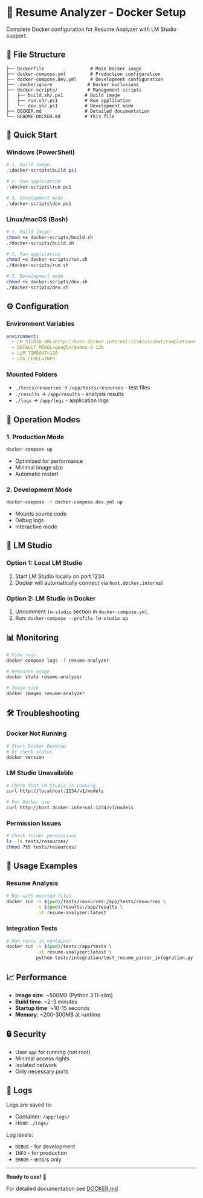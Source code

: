 # 🐳 Resume Analyzer - Docker Setup

Complete Docker configuration for Resume Analyzer with LM Studio support.

## 📁 File Structure

```
├── Dockerfile                 # Main Docker image
├── docker-compose.yml         # Production configuration
├── docker-compose.dev.yml     # Development configuration
├── .dockerignore             # Docker exclusions
├── docker-scripts/           # Management scripts
│   ├── build.sh/.ps1        # Build image
│   ├── run.sh/.ps1          # Run application
│   └── dev.sh/.ps1          # Development mode
├── DOCKER.md                # Detailed documentation
└── README-DOCKER.md         # This file
```

## 🚀 Quick Start

### Windows (PowerShell)
```powershell
# 1. Build image
.\docker-scripts\build.ps1

# 2. Run application
.\docker-scripts\run.ps1

# 3. Development mode
.\docker-scripts\dev.ps1
```

### Linux/macOS (Bash)
```bash
# 1. Build image
chmod +x docker-scripts/build.sh
./docker-scripts/build.sh

# 2. Run application
chmod +x docker-scripts/run.sh
./docker-scripts/run.sh

# 3. Development mode
chmod +x docker-scripts/dev.sh
./docker-scripts/dev.sh
```

## ⚙️ Configuration

### Environment Variables
```yaml
environment:
  - LM_STUDIO_URL=http://host.docker.internal:1234/v1/chat/completions
  - DEFAULT_MODEL=google/gemma-3-12b
  - LLM_TIMEOUT=120
  - LOG_LEVEL=INFO
```

### Mounted Folders
- `./tests/resources` → `/app/tests/resources` - test files
- `./results` → `/app/results` - analysis results
- `./logs` → `/app/logs` - application logs

## 🔧 Operation Modes

### 1. Production Mode
```bash
docker-compose up
```
- Optimized for performance
- Minimal image size
- Automatic restart

### 2. Development Mode
```bash
docker-compose -f docker-compose.dev.yml up
```
- Mounts source code
- Debug logs
- Interactive mode

## 🤖 LM Studio

### Option 1: Local LM Studio
1. Start LM Studio locally on port 1234
2. Docker will automatically connect via `host.docker.internal`

### Option 2: LM Studio in Docker
1. Uncomment `lm-studio` section in `docker-compose.yml`
2. Run: `docker-compose --profile lm-studio up`

## 📊 Monitoring

```bash
# View logs
docker-compose logs -f resume-analyzer

# Resource usage
docker stats resume-analyzer

# Image size
docker images resume-analyzer
```

## 🛠️ Troubleshooting

### Docker Not Running
```bash
# Start Docker Desktop
# Or check status
docker version
```

### LM Studio Unavailable
```bash
# Check that LM Studio is running
curl http://localhost:1234/v1/models

# For Docker use
curl http://host.docker.internal:1234/v1/models
```

### Permission Issues
```bash
# Check folder permissions
ls -la tests/resources/
chmod 755 tests/resources/
```

## 🎯 Usage Examples

### Resume Analysis
```bash
# Run with mounted files
docker run -v $(pwd)/tests/resources:/app/tests/resources \
           -v $(pwd)/results:/app/results \
           -it resume-analyzer:latest
```

### Integration Tests
```bash
# Run tests in container
docker run -v $(pwd)/tests:/app/tests \
           -it resume-analyzer:latest \
           python tests/integration/test_resume_parser_integration.py
```

## 📈 Performance

- **Image size**: ~500MB (Python 3.11-slim)
- **Build time**: ~2-3 minutes
- **Startup time**: ~10-15 seconds
- **Memory**: ~200-300MB at runtime

## 🔒 Security

- User `app` for running (not root)
- Minimal access rights
- Isolated network
- Only necessary ports

## 📝 Logs

Logs are saved to:
- Container: `/app/logs/`
- Host: `./logs/`

Log levels:
- `DEBUG` - for development
- `INFO` - for production
- `ERROR` - errors only

---

**Ready to use!** 🎉

For detailed documentation see [DOCKER.md](DOCKER.md)
